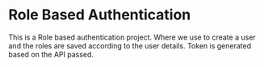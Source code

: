 # Role Based Authentication

This is a Role based authentication project. Where we use to create a user and the roles are saved according to the user details. Token is generated based on the API passed.
